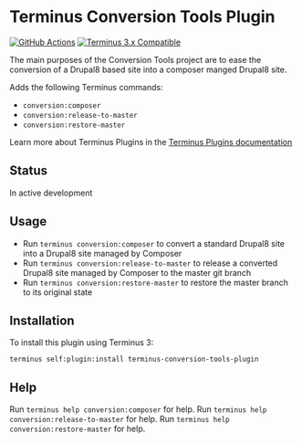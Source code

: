 # Terminus Conversion Tools Plugin

[![GitHub Actions](https://github.com/pantheon-systems/terminus-conversion-tools-plugin/actions/workflows/workflow.yml/badge.svg)](https://github.com/pantheon-systems/terminus-conversion-tools-plugin/actions/workflows/workflow.yml)
[![Terminus 3.x Compatible](https://img.shields.io/badge/terminus-3.x-green.svg)](https://github.com/pantheon-systems/terminus/tree/3.x)

The main purposes of the Conversion Tools project are to ease the conversion of a Drupal8 based site into a composer manged Drupal8 site.

Adds the following Terminus commands:
* `conversion:composer`
* `conversion:release-to-master`
* `conversion:restore-master`

Learn more about Terminus Plugins in the [Terminus Plugins documentation](https://pantheon.io/docs/terminus/plugins)

## Status

In active development

## Usage
* Run `terminus conversion:composer` to convert a standard Drupal8 site into a Drupal8 site managed by Composer
* Run `terminus conversion:release-to-master` to release a converted Drupal8 site managed by Composer to the master git branch
* Run `terminus conversion:restore-master` to restore the master branch to its original state

## Installation

To install this plugin using Terminus 3:
```
terminus self:plugin:install terminus-conversion-tools-plugin
```

## Help
Run `terminus help conversion:composer` for help.
Run `terminus help conversion:release-to-master` for help.
Run `terminus help conversion:restore-master` for help.
